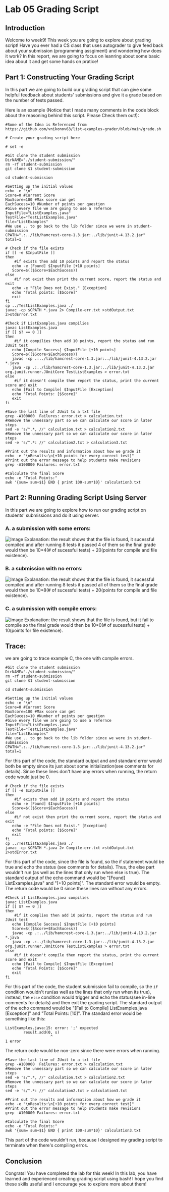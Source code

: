 # Lab 05 Grading Script
## Introduction
Welcome to week9! This week you are going to explore about grading script! Have you ever had a CS class that uses autograder to give feed back about your submission (programming assgiment) and wondering how does it work? In this report, we are going to focus on leanring about some basic idea about it and get some hands on pratice!

## Part 1: Constructing Your Grading Script
In this part we are going to build our grading script that can give some helpful feedback about students' submissions and give it a grade based on the number of tests passed.

Here is an example (Notice that I made many comments in the code block about the reasoning behind this script. Please Check them out!):
```
#Some of the Idea is Referenced from https://github.com/vnikonov63/list-examples-grader/blob/main/grade.sh

# Create your grading script here
 
# set -e

#Git clone the student submission
DirNAME="./student-submission/" 
rm -rf student-submission
git clone $1 student-submission

cd student-submission

#Setting up the initial values
echo -e "\n"
Score=0 #Current Score
MaxScore=100 #Max score can get
EachSucess=10 #Number of points per question
#Give every file we are going to use a refernce
InputFile="ListExamples.java"
TestFile="TestListExamples.java"
file="ListExamples"
#We use .. to go back to the lib folder since we were in student-submission
CPATH=".:../lib/hamcrest-core-1.3.jar:../lib/junit-4.13.2.jar"
total=1

# Check if the file exists
if [[ -e $InputFile ]]
then
    #if exists then add 10 points and report the status
   echo -e [Found] $InputFile [+10 points]
   Score=$(($Score+$EachSucess))
else
    #if not exist then print the current score, report the status and exit
   echo -e "File Does not Exist." [Exception]
   echo "Total points: [$Score]"
   exit
fi
cp ../TestListExamples.java ./
javac -cp $CPATH *.java 2> Compile-err.txt >stdOutput.txt 2>stdError.txt

#Check if ListExamples.java compilies
javac ListExamples.java
if [[ $? == 0 ]]
then
    #if it compilies then add 10 points, report the status and run JUnit test
   echo [Compile Success] $InputFile [+10 points]
   Score=$(($Score+$EachSucess))
   javac -cp .:../lib/hamcrest-core-1.3.jar:../lib/junit-4.13.2.jar *.java
   java -cp .:../lib/hamcrest-core-1.3.jar:../lib/junit-4.13.2.jar org.junit.runner.JUnitCore TestListExamples > error.txt
else
    #if it doesn't compile then report the status, print the current score and exit 
   echo [Fail to Compile] $InputFile [Exception]
   echo "Total Points: [$Score]"
   exit
fi

#Save the last line of JUnit to a txt file
grep -A100000  Failures: error.txt > calculation.txt
#Remove the unnessary part so we can calculate our score in later steps
sed -e 's/^.*, //' calculation.txt > calculation2.txt
#Remove the unnessary part so we can calculate our score in later steps
sed -e 's/^.*: //' calculation2.txt > calculation3.txt

#Print out the results and information about how we grade it
echo -e "\nResults:\n[+10 points for every correct test]"
#Print out the error message to help students make revisions
grep -A100000 Failures: error.txt

#Calculate the final Score 
echo -e "Total Points:"
awk '{sum= sum+$1} END { print 100-sum*10}' calculation3.txt
```
## Part 2: Running Grading Script Using Server
In this part we are going to explore how to run our grading script on students' submissions and do it using server.

### A. a submission with some errors:
![Image](lab05(1).png)
Explanation: the result shows that the file is found, it sucessful compiled and after running 8 tests it passed 4 of them so the final grade would then be 10*4(# of sucessful tests) + 20(points for compile and file existence).

### B. a submission with no errors:
![Image](lab05(2).png)
Explanation: the result shows that the file is found, it sucessful compiled and after running 8 tests it passed all of them so the final grade would then be 10*8(# of sucessful tests) + 20(points for compile and file existence).

### C. a submission with compile errors:
![Image](lab05(3).png)
Explanation: the result shows that the file is found, but it fail to compile so the final grade would then be 10*0(# of sucessful tests) + 10(points for file existence).

## Trace:
we are going to trace example C, the one with compile errors.
```
#Git clone the student submission
DirNAME="./student-submission/" 
rm -rf student-submission
git clone $1 student-submission

cd student-submission

#Setting up the initial values
echo -e "\n"
Score=0 #Current Score
MaxScore=100 #Max score can get
EachSucess=10 #Number of points per question
#Give every file we are going to use a refernce
InputFile="ListExamples.java"
TestFile="TestListExamples.java"
file="ListExamples"
#We use .. to go back to the lib folder since we were in student-submission
CPATH=".:../lib/hamcrest-core-1.3.jar:../lib/junit-4.13.2.jar"
total=1
```
For this part of the code, the standard output and and standard error would both be empty since its just about some initialization(see comments for details). Since these lines don't have any errors when running, the return code would just be 0.

```
# Check if the file exists
if [[ -e $InputFile ]]
then
    #if exists then add 10 points and report the status
   echo -e [Found] $InputFile [+10 points]
   Score=$(($Score+$EachSucess))
else
    #if not exist then print the current score, report the status and exit
   echo -e "File Does not Exist." [Exception]
   echo "Total points: [$Score]"
   exit
fi
cp ../TestListExamples.java ./
javac -cp $CPATH *.java 2> Compile-err.txt >stdOutput.txt 2>stdError.txt
```
For this part of the code, since the file is found, so the if statement would be true and echo the status (see comments for details). Thus, the else part wouldn't run (as well as the lines that only run when else is true). The standard output of the echo command would be "[Found] ListExamples.java" and "[+10 points]". The standard error would be empty. The return code would be 0 since these lines ran without any errors.

```
#Check if ListExamples.java compilies
javac ListExamples.java
if [[ $? == 0 ]]
then
    #if it complies then add 10 points, report the status and run JUnit test
   echo [Compile Success] $InputFile [+10 points]
   Score=$(($Score+$EachSucess))
   javac -cp .:../lib/hamcrest-core-1.3.jar:../lib/junit-4.13.2.jar *.java
   java -cp .:../lib/hamcrest-core-1.3.jar:../lib/junit-4.13.2.jar org.junit.runner.JUnitCore TestListExamples > error.txt
else
    #if it doesn't compile then report the status, print the current score and exit 
   echo [Fail to Compile] $InputFile [Exception]
   echo "Total Points: [$Score]"
   exit
fi
```
For this part of the code, the student submission fail to compile, so the ```if``` condition wouldn't run(as well as the lines that only run when its true), instead, the ```else``` condition would trigger and echo the status(see in-line comments for details) and then exit the grading script. The standard output of the echo command would be "[Fail to Compile] ListExamples.java [Exception]" and "Total Points: [10]". The standard error would be something like this:
```
ListExamples.java:15: error: ';' expected
        result.add(0, s)
                    ^
1 error
```
The return code would be non-zero since there were errors when running.

```
#Save the last line of JUnit to a txt file
grep -A100000  Failures: error.txt > calculation.txt
#Remove the unnessary part so we can calculate our score in later steps
sed -e 's/^.*, //' calculation.txt > calculation2.txt
#Remove the unnessary part so we can calculate our score in later steps
sed -e 's/^.*: //' calculation2.txt > calculation3.txt

#Print out the results and information about how we grade it
echo -e "\nResults:\n[+10 points for every correct test]"
#Print out the error message to help students make revisions
grep -A100000 Failures: error.txt

#Calculate the final Score 
echo -e "Total Points:"
awk '{sum= sum+$1} END { print 100-sum*10}' calculation3.txt
```
This part of the code wouldn't run, because I designed my grading script to terminate when there's compiling erros.

## Conclusion
Congrats! You have completed the lab for this week! In this lab, you have learned and experienced creating grading script using bash! I hope you find these skills useful and I encourage you to explore more about them!

